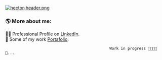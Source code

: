 [![hector-header.png](https://i.postimg.cc/gJgfJXxj/hector-header.png)](https://postimg.cc/DJbCpzd3)

### 🌎 More about me:

🤵🏾 Professional Profile on [LinkedIn](https://www.linkedin.com/in/zhectorsm/). \
🌱 Some of my work [Portafolio](http://www.hectorsolares.com/). 

                                                  Work in progress 🚧👷🏾🧱🧱...


<!--
**ZhectorSM/ZhectorSM** is a ✨ _special_ ✨ repository because its `README.md` (this file) appears on your GitHub profile.

Here are some ideas to get you started:

- 🔭 I’m currently working on ...
- 🌱 I’m currently learning ...
- 👯 I’m looking to collaborate on ...
- 🤔 I’m looking for help with ...
- 💬 Ask me about ...
- 📫 How to reach me: ...
- 😄 Pronouns: ...
- ⚡ Fun fact: ...
-->
